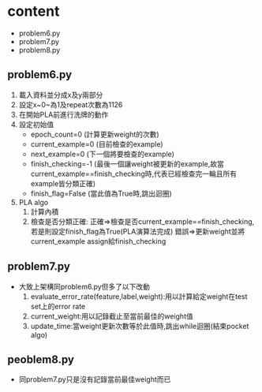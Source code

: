# content
* problem6.py
* problem7.py
* problem8.py


## problem6.py
1. 載入資料並分成x及y兩部分
2. 設定x~0~為1及repeat次數為1126
3. 在開始PLA前進行洗牌的動作
4. 設定初始值
    * epoch_count=0   (計算更新weight的次數)
    * current_example=0 (目前檢查的example)
    * next_example=0  (下一個將要檢查的example)
    * finish_checking=-1 (最後一個讓weight被更新的example,故當  current_example==finish_checking時,代表已經檢查完一輪且所有example皆分類正確)
    * finish_flag=False (當此值為True時,跳出迴圈)
5. PLA algo
    1. 計算內積
    2. 檢查是否分類正確:
       正確=>檢查是否current_example==finish_checking,若是則設定finish_flag為True(PLA演算法完成)
       錯誤=>更新weight並將current_example assign給finish_checking
      
## problem7.py
* 大致上架構同problem6.py但多了以下改動
    1. evaluate_error_rate(feature,label,weight):用以計算給定weight在test set上的error rate
    2. current_weight:用以記錄截止至當前最佳的weight值
    3. update_time:當weight更新次數等於此值時,跳出while迴圈(結束pocket algo)
    
## peoblem8.py
* 同problem7.py只是沒有記錄當前最佳weight而已
    
    
    
